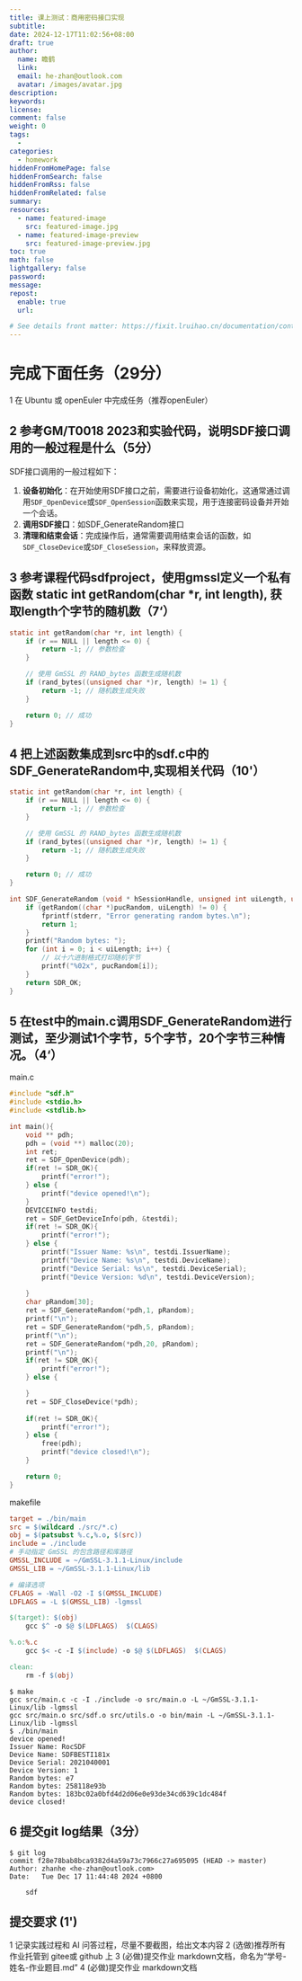 ```yaml
---
title: 课上测试：商用密码接口实现
subtitle:
date: 2024-12-17T11:02:56+08:00
draft: true
author:
  name: 瞻鹤
  link:
  email: he-zhan@outlook.com
  avatar: /images/avatar.jpg
description:
keywords:
license:
comment: false
weight: 0
tags:
  - 
categories:
  - homework
hiddenFromHomePage: false
hiddenFromSearch: false
hiddenFromRss: false
hiddenFromRelated: false
summary:
resources:
  - name: featured-image
    src: featured-image.jpg
  - name: featured-image-preview
    src: featured-image-preview.jpg
toc: true
math: false
lightgallery: false
password:
message:
repost:
  enable: true
  url:

# See details front matter: https://fixit.lruihao.cn/documentation/content-management/introduction/#front-matter
---
```


<!--more-->	

# 完成下面任务（29分）

1 在 Ubuntu 或 openEuler 中完成任务（推荐openEuler）

## 2 参考GM/T0018 2023和实验代码，说明SDF接口调用的一般过程是什么（5分）

SDF接口调用的一般过程如下：

1. **设备初始化**：在开始使用SDF接口之前，需要进行设备初始化，这通常通过调用`SDF_OpenDevice`或`SDF_OpenSession`函数来实现，用于连接密码设备并开始一个会话。
2. **调用SDF接口**：如SDF_GenerateRandom接口
3. **清理和结束会话**：完成操作后，通常需要调用结束会话的函数，如`SDF_CloseDevice`或`SDF_CloseSession`，来释放资源。

## 3 参考课程代码sdfproject，使用gmssl定义一个私有函数 static int getRandom(char *r, int length), 获取length个字节的随机数（7‘）

~~~ c
static int getRandom(char *r, int length) {
    if (r == NULL || length <= 0) {
        return -1; // 参数检查
    }

    // 使用 GmSSL 的 RAND_bytes 函数生成随机数
    if (rand_bytes((unsigned char *)r, length) != 1) {
        return -1; // 随机数生成失败
    }

    return 0; // 成功
}

~~~

## 4 把上述函数集成到src中的sdf.c中的SDF_GenerateRandom中,实现相关代码（10'）

~~~ c
static int getRandom(char *r, int length) {
    if (r == NULL || length <= 0) {
        return -1; // 参数检查
    }

    // 使用 GmSSL 的 RAND_bytes 函数生成随机数
    if (rand_bytes((unsigned char *)r, length) != 1) {
        return -1; // 随机数生成失败
    }

    return 0; // 成功
}

int SDF_GenerateRandom (void * hSessionHandle, unsigned int uiLength, unsigned char * pucRandom){
    if (getRandom((char *)pucRandom, uiLength) != 0) {
        fprintf(stderr, "Error generating random bytes.\n");
        return 1;
    }
    printf("Random bytes: ");
    for (int i = 0; i < uiLength; i++) {
        // 以十六进制格式打印随机字节
        printf("%02x", pucRandom[i]);
    }
	return SDR_OK;
}
~~~

## 5 在test中的main.c调用SDF_GenerateRandom进行测试，至少测试1个字节，5个字节，20个字节三种情况。（4‘）

main.c

~~~ c
#include "sdf.h"
#include <stdio.h>
#include <stdlib.h>

int main(){
    void ** pdh;
	pdh = (void **) malloc(20);
	int ret;
    ret = SDF_OpenDevice(pdh);
	if(ret != SDR_OK){
        printf("error!");
	} else {
		printf("device opened!\n");
	}
    DEVICEINFO testdi;
    ret = SDF_GetDeviceInfo(pdh, &testdi);
	if(ret != SDR_OK){
        printf("error!");
	} else {
        printf("Issuer Name: %s\n", testdi.IssuerName);
        printf("Device Name: %s\n", testdi.DeviceName);
        printf("Device Serial: %s\n", testdi.DeviceSerial);
        printf("Device Version: %d\n", testdi.DeviceVersion);
		
	}
    char pRandom[30];
    ret = SDF_GenerateRandom(*pdh,1, pRandom);
    printf("\n");
    ret = SDF_GenerateRandom(*pdh,5, pRandom);
    printf("\n");
    ret = SDF_GenerateRandom(*pdh,20, pRandom);
    printf("\n");
	if(ret != SDR_OK){
        printf("error!");
	} else {

	}
    ret = SDF_CloseDevice(*pdh);
	
	if(ret != SDR_OK){
        printf("error!");
	} else {
		free(pdh);
		printf("device closed!\n");
	}

	return 0;
}

~~~

makefile

~~~ makefile
target = ./bin/main
src = $(wildcard ./src/*.c)
obj = $(patsubst %.c,%.o, $(src))
include = ./include
# 手动指定 GmSSL 的包含路径和库路径
GMSSL_INCLUDE = ~/GmSSL-3.1.1-Linux/include
GMSSL_LIB = ~/GmSSL-3.1.1-Linux/lib

# 编译选项
CFLAGS = -Wall -O2 -I $(GMSSL_INCLUDE)
LDFLAGS = -L $(GMSSL_LIB) -lgmssl

$(target): $(obj)
	gcc $^ -o $@ $(LDFLAGS)  $(CLAGS)

%.o:%.c
	gcc $< -c -I $(include) -o $@ $(LDFLAGS)  $(CLAGS)

clean:
	rm -f $(obj)
~~~

~~~ shell
$ make
gcc src/main.c -c -I ./include -o src/main.o -L ~/GmSSL-3.1.1-Linux/lib -lgmssl
gcc src/main.o src/sdf.o src/utils.o -o bin/main -L ~/GmSSL-3.1.1-Linux/lib -lgmssl 
$ ./bin/main 
device opened!
Issuer Name: RocSDF
Device Name: SDFBESTI181x
Device Serial: 2021040001
Device Version: 1
Random bytes: e7
Random bytes: 258118e93b
Random bytes: 183bc02a0bfd4d2d06e0e93de34cd639c1dc484f
device closed!

~~~

## 6 提交git log结果（3分）

~~~ shell
$ git log
commit f28e78bab8bca9382d4a59a73c7966c27a695095 (HEAD -> master)
Author: zhanhe <he-zhan@outlook.com>
Date:   Tue Dec 17 11:44:48 2024 +0800

    sdf

~~~

## 提交要求 (1')

1 记录实践过程和 AI 问答过程，尽量不要截图，给出文本内容
2 (选做)推荐所有作业托管到 gitee或 github 上
3 (必做)提交作业 markdown文档，命名为“学号-姓名-作业题目.md”
4 (必做)提交作业 markdown文档